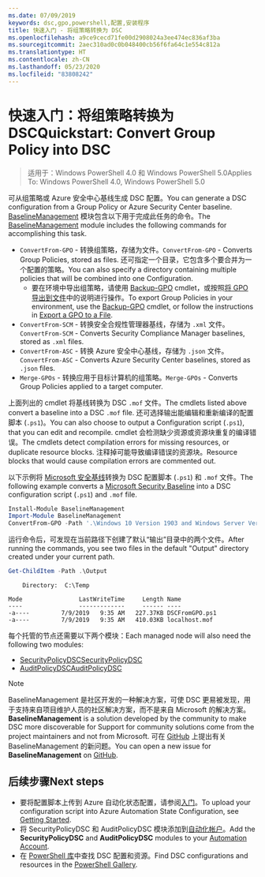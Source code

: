 ```yaml
---
ms.date: 07/09/2019
keywords: dsc,gpo,powershell,配置,安装程序
title: 快速入门 - 将组策略转换为 DSC
ms.openlocfilehash: a9ce9cecd71fe00d2908024a3ee474ec836af3ba
ms.sourcegitcommit: 2aec310ad0c0b048400cb56f6fa64c1e554c812a
ms.translationtype: HT
ms.contentlocale: zh-CN
ms.lasthandoff: 05/23/2020
ms.locfileid: "83808242"
---
```

# <a name="quickstart-convert-group-policy-into-dsc"></a><span data-ttu-id="fe083-103">快速入门：将组策略转换为 DSC</span><span class="sxs-lookup"><span data-stu-id="fe083-103">Quickstart: Convert Group Policy into DSC</span></span>

> <span data-ttu-id="fe083-104">适用于：Windows PowerShell 4.0 和 Windows PowerShell 5.0</span><span class="sxs-lookup"><span data-stu-id="fe083-104">Applies To: Windows PowerShell 4.0, Windows PowerShell 5.0</span></span>

<span data-ttu-id="fe083-105">可从组策略或 Azure 安全中心基线生成 DSC 配置。</span><span class="sxs-lookup"><span data-stu-id="fe083-105">You can generate a DSC configuration from a Group Policy or Azure Security Center baseline.</span></span> <span data-ttu-id="fe083-106">[BaselineManagement](https://www.powershellgallery.com/packages/BaselineManagement) 模块包含以下用于完成此任务的命令。</span><span class="sxs-lookup"><span data-stu-id="fe083-106">The [BaselineManagement](https://www.powershellgallery.com/packages/BaselineManagement) module includes the following commands for accomplishing this task.</span></span>

- <span data-ttu-id="fe083-107">`ConvertFrom-GPO` - 转换组策略，存储为文件。</span><span class="sxs-lookup"><span data-stu-id="fe083-107">`ConvertFrom-GPO` - Converts Group Policies, stored as files.</span></span> <span data-ttu-id="fe083-108">还可指定一个目录，它包含多个要合并为一个配置的策略。</span><span class="sxs-lookup"><span data-stu-id="fe083-108">You can also specify a directory containing multiple policies that will be combined into one Configuration.</span></span>
  - <span data-ttu-id="fe083-109">要在环境中导出组策略，请使用 [Backup-GPO](/powershell/module/grouppolicy/backup-gpo?view=win10-ps) cmdlet，或按照[将 GPO 导出到文件](/microsoft-desktop-optimization-pack/agpm/export-a-gpo-to-a-file)中的说明进行操作。</span><span class="sxs-lookup"><span data-stu-id="fe083-109">To export Group Policies in your environment, use the [Backup-GPO](/powershell/module/grouppolicy/backup-gpo?view=win10-ps) cmdlet, or follow the instructions in [Export a GPO to a File](/microsoft-desktop-optimization-pack/agpm/export-a-gpo-to-a-file).</span></span>
- <span data-ttu-id="fe083-110">`ConvertFrom-SCM` - 转换安全合规性管理器基线，存储为 `.xml` 文件。</span><span class="sxs-lookup"><span data-stu-id="fe083-110">`ConvertFrom-SCM` - Converts Security Compliance Manager baselines, stored as `.xml` files.</span></span>
- <span data-ttu-id="fe083-111">`ConvertFrom-ASC` - 转换 Azure 安全中心基线，存储为 `.json` 文件。</span><span class="sxs-lookup"><span data-stu-id="fe083-111">`ConvertFrom-ASC` - Converts Azure Security Center baselines, stored as `.json` files.</span></span>
- <span data-ttu-id="fe083-112">`Merge-GPOs` - 转换应用于目标计算机的组策略。</span><span class="sxs-lookup"><span data-stu-id="fe083-112">`Merge-GPOs` - Converts Group Policies applied to a target computer.</span></span>

<span data-ttu-id="fe083-113">上面列出的 cmdlet 将基线转换为 DSC `.mof` 文件。</span><span class="sxs-lookup"><span data-stu-id="fe083-113">The cmdlets listed above convert a baseline into a DSC `.mof` file.</span></span> <span data-ttu-id="fe083-114">还可选择输出能编辑和重新编译的配置脚本 (`.ps1`)。</span><span class="sxs-lookup"><span data-stu-id="fe083-114">You can also choose to output a Configuration script (`.ps1`), that you can edit and recompile.</span></span> <span data-ttu-id="fe083-115">cmdlet 会检测缺少资源或资源块重复的编译错误。</span><span class="sxs-lookup"><span data-stu-id="fe083-115">The cmdlets detect compilation errors for missing resources, or duplicate resource blocks.</span></span> <span data-ttu-id="fe083-116">注释掉可能导致编译错误的资源块。</span><span class="sxs-lookup"><span data-stu-id="fe083-116">Resource blocks that would cause compilation errors are commented out.</span></span>

<span data-ttu-id="fe083-117">以下示例将 [Microsoft 安全基线](https://www.microsoft.com/en-us/download/details.aspx?id=55319)转换为 DSC 配置脚本 (`.ps1`) 和 `.mof` 文件。</span><span class="sxs-lookup"><span data-stu-id="fe083-117">The following example converts a [Microsoft Security Baseline](https://www.microsoft.com/en-us/download/details.aspx?id=55319) into a DSC configuration script (`.ps1`) and `.mof` file.</span></span>

```powershell
Install-Module BaselineManagement
Import-Module BaselineManagement
ConvertFrom-GPO -Path '.\Windows 10 Version 1903 and Windows Server Version 1903 Security Baseline\GPOs\' -OutputConfigurationScript
```

<span data-ttu-id="fe083-118">运行命令后，可发现在当前路径下创建了默认“输出”目录中的两个文件。</span><span class="sxs-lookup"><span data-stu-id="fe083-118">After running the commands, you see two files in the default "Output" directory created under your current path.</span></span>

```powershell
Get-ChildItem -Path .\Output
```

```Output
    Directory:  C:\Temp

Mode                LastWriteTime     Length Name
----                -------------     ------ ----
-a----         7/9/2019   9:35 AM   227.37KB DSCFromGPO.ps1
-a----         7/9/2019   9:35 AM   410.03KB localhost.mof
```

<span data-ttu-id="fe083-119">每个托管的节点还需要以下两个模块：</span><span class="sxs-lookup"><span data-stu-id="fe083-119">Each managed node will also need the following two modules:</span></span>

- [<span data-ttu-id="fe083-120">SecurityPolicyDSC</span><span class="sxs-lookup"><span data-stu-id="fe083-120">SecurityPolicyDSC</span></span>](https://www.powershellgallery.com/packages/SecurityPolicyDsc)
- [<span data-ttu-id="fe083-121">AuditPolicyDSC</span><span class="sxs-lookup"><span data-stu-id="fe083-121">AuditPolicyDSC</span></span>](https://www.powershellgallery.com/packages/AuditPolicyDsc)

> [!NOTE]
> <span data-ttu-id="fe083-122">BaselineManagement 是社区开发的一种解决方案，可使 DSC 更易被发现，用于支持来自项目维护人员的社区解决方案，而不是来自 Microsoft 的解决方案。</span><span class="sxs-lookup"><span data-stu-id="fe083-122">**BaselineManagement** is a solution developed by the community to make DSC more discoverable for Support for community solutions come from the project maintainers and not from Microsoft.</span></span> <span data-ttu-id="fe083-123">可在 [GitHub](https://github.com/microsoft/BaselineManagement) 上提出有关 BaselineManagement 的新问题。</span><span class="sxs-lookup"><span data-stu-id="fe083-123">You can open a new issue for **BaselineManagement** on [GitHub](https://github.com/microsoft/BaselineManagement).</span></span>

## <a name="next-steps"></a><span data-ttu-id="fe083-124">后续步骤</span><span class="sxs-lookup"><span data-stu-id="fe083-124">Next steps</span></span>

- <span data-ttu-id="fe083-125">要将配置脚本上传到 Azure 自动化状态配置，请参阅[入门](/azure/automation/automation-dsc-getting-started#importing-a-configuration-into-azure-automation)。</span><span class="sxs-lookup"><span data-stu-id="fe083-125">To upload your configuration script into Azure Automation State Configuration, see [Getting Started](/azure/automation/automation-dsc-getting-started#importing-a-configuration-into-azure-automation).</span></span>
- <span data-ttu-id="fe083-126">将 SecurityPolicyDSC 和 AuditPolicyDSC 模块添加到[自动化帐户](/azure/automation/shared-resources/modules)。</span><span class="sxs-lookup"><span data-stu-id="fe083-126">Add the **SecurityPolicyDSC** and **AuditPolicyDSC** modules to your [Automation Account](/azure/automation/shared-resources/modules).</span></span>
- <span data-ttu-id="fe083-127">在 [PowerShell 库](https://www.powershellgallery.com/)中查找 DSC 配置和资源。</span><span class="sxs-lookup"><span data-stu-id="fe083-127">Find DSC configurations and resources in the [PowerShell Gallery](https://www.powershellgallery.com/).</span></span>
